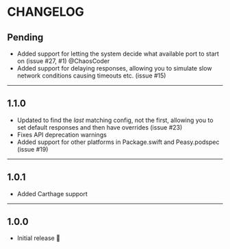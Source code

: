 # CHANGELOG

## Pending

- Added support for letting the system decide what available port to start on (issue #27, #1) @ChaosCoder
- Added support for delaying responses, allowing you to simulate slow network conditions causing timeouts etc. (issue #15)

---

## 1.1.0

- Updated to find the _last_ matching config, not the first, allowing you to set default responses and then have overrides (issue #23)
- Fixes API deprecation warnings
- Added support for other platforms in Package.swift and Peasy.podspec (issue #19)

---

## 1.0.1

- Added Carthage support

---

## 1.0.0

- Initial release 🎉

